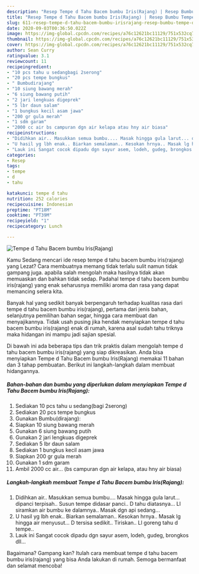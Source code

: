 ```yaml
---
description: "Resep Tempe d Tahu Bacem bumbu Iris(Rajang) | Resep Bumbu Tempe d Tahu Bacem bumbu Iris(Rajang) Yang Menggugah Selera"
title: "Resep Tempe d Tahu Bacem bumbu Iris(Rajang) | Resep Bumbu Tempe d Tahu Bacem bumbu Iris(Rajang) Yang Menggugah Selera"
slug: 611-resep-tempe-d-tahu-bacem-bumbu-irisrajang-resep-bumbu-tempe-d-tahu-bacem-bumbu-irisrajang-yang-menggugah-selera
date: 2020-09-03T00:36:50.022Z
image: https://img-global.cpcdn.com/recipes/a76c12621bc11129/751x532cq70/tempe-d-tahu-bacem-bumbu-irisrajang-foto-resep-utama.jpg
thumbnail: https://img-global.cpcdn.com/recipes/a76c12621bc11129/751x532cq70/tempe-d-tahu-bacem-bumbu-irisrajang-foto-resep-utama.jpg
cover: https://img-global.cpcdn.com/recipes/a76c12621bc11129/751x532cq70/tempe-d-tahu-bacem-bumbu-irisrajang-foto-resep-utama.jpg
author: Sean Curry
ratingvalue: 3.1
reviewcount: 11
recipeingredient:
- "10 pcs tahu u sedangbagi 2serong"
- "20 pcs tempe bungkus"
- " Bumbudirajang"
- "10 siung bawang merah"
- "6 siung bawang putih"
- "2 jari lengkuas digeprek"
- "5 lbr daun salam"
- "1 bungkus kecil asam jawa"
- "200 gr gula merah"
- "1 sdm garam"
- "2000 cc air bs campuran dgn air kelapa atau hny air biasa"
recipeinstructions:
- "Didihkan air.. Masukkan semua bumbu.... Masak hingga gula larut... dipanci terpisah.. Susun tempe didasar panci.. D tahu diatasnya... Ll siramkan air bumbu ke dalamnya.. Masak dgn api sedang..."
- "U hasil yg lbh enak.. Biarkan semalaman.. Kesokan hrnya.. Masak lg hingga air menyusut... D tersisa sedikit.. Tiriskan.. Ll goreng tahu d tempe.."
- "Lauk ini Sangat cocok dipadu dgn sayur asem, lodeh, gudeg, brongkos dll..."
categories:
- Resep
tags:
- tempe
- d
- tahu

katakunci: tempe d tahu 
nutrition: 252 calories
recipecuisine: Indonesian
preptime: "PT18M"
cooktime: "PT39M"
recipeyield: "1"
recipecategory: Lunch

---
```



![Tempe d Tahu Bacem bumbu Iris(Rajang)](https://img-global.cpcdn.com/recipes/a76c12621bc11129/751x532cq70/tempe-d-tahu-bacem-bumbu-irisrajang-foto-resep-utama.jpg)

Kamu Sedang mencari ide resep tempe d tahu bacem bumbu iris(rajang) yang Lezat? Cara membuatnya memang tidak terlalu sulit namun tidak gampang juga. apabila salah mengolah maka hasilnya tidak akan memuaskan dan bahkan tidak sedap. Padahal tempe d tahu bacem bumbu iris(rajang) yang enak seharusnya memiliki aroma dan rasa yang dapat memancing selera kita.

Banyak hal yang sedikit banyak berpengaruh terhadap kualitas rasa dari tempe d tahu bacem bumbu iris(rajang), pertama dari jenis bahan, selanjutnya pemilihan bahan segar, hingga cara membuat dan menyajikannya. Tidak usah pusing jika hendak menyiapkan tempe d tahu bacem bumbu iris(rajang) enak di rumah, karena asal sudah tahu triknya maka hidangan ini mampu jadi sajian spesial.




Di bawah ini ada beberapa tips dan trik praktis dalam mengolah tempe d tahu bacem bumbu iris(rajang) yang siap dikreasikan. Anda bisa menyiapkan Tempe d Tahu Bacem bumbu Iris(Rajang) memakai 11 bahan dan 3 tahap pembuatan. Berikut ini langkah-langkah dalam membuat hidangannya.

<!--inarticleads1-->

##### Bahan-bahan dan bumbu yang diperlukan dalam menyiapkan Tempe d Tahu Bacem bumbu Iris(Rajang):

1. Sediakan 10 pcs tahu u sedang(bagi 2serong)
1. Sediakan 20 pcs tempe bungkus
1. Gunakan  Bumbu(dirajang):
1. Siapkan 10 siung bawang merah
1. Gunakan 6 siung bawang putih
1. Gunakan 2 jari lengkuas digeprek
1. Sediakan 5 lbr daun salam
1. Sediakan 1 bungkus kecil asam jawa
1. Siapkan 200 gr gula merah
1. Gunakan 1 sdm garam
1. Ambil 2000 cc air... (bs campuran dgn air kelapa, atau hny air biasa)




<!--inarticleads2-->

##### Langkah-langkah membuat Tempe d Tahu Bacem bumbu Iris(Rajang):

1. Didihkan air.. Masukkan semua bumbu.... Masak hingga gula larut... dipanci terpisah.. Susun tempe didasar panci.. D tahu diatasnya... Ll siramkan air bumbu ke dalamnya.. Masak dgn api sedang...
1. U hasil yg lbh enak.. Biarkan semalaman.. Kesokan hrnya.. Masak lg hingga air menyusut... D tersisa sedikit.. Tiriskan.. Ll goreng tahu d tempe..
1. Lauk ini Sangat cocok dipadu dgn sayur asem, lodeh, gudeg, brongkos dll...




Bagaimana? Gampang kan? Itulah cara membuat tempe d tahu bacem bumbu iris(rajang) yang bisa Anda lakukan di rumah. Semoga bermanfaat dan selamat mencoba!
